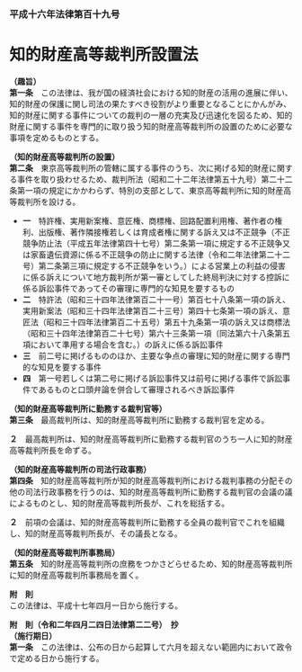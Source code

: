 ### 平成十六年法律第百十九号  
# 知的財産高等裁判所設置法  
  
**（趣旨）**  
**第一条**　この法律は、我が国の経済社会における知的財産の活用の進展に伴い、知的財産の保護に関し司法の果たすべき役割がより重要となることにかんがみ、知的財産に関する事件についての裁判の一層の充実及び迅速化を図るため、知的財産に関する事件を専門的に取り扱う知的財産高等裁判所の設置のために必要な事項を定めるものとする。  
  
**（知的財産高等裁判所の設置）**  
**第二条**　東京高等裁判所の管轄に属する事件のうち、次に掲げる知的財産に関する事件を取り扱わせるため、裁判所法（昭和二十二年法律第五十九号）第二十二条第一項の規定にかかわらず、特別の支部として、東京高等裁判所に知的財産高等裁判所を設ける。  
* **一**　特許権、実用新案権、意匠権、商標権、回路配置利用権、著作者の権利、出版権、著作隣接権若しくは育成者権に関する訴え又は不正競争（不正競争防止法（平成五年法律第四十七号）第二条第一項に規定する不正競争又は家畜遺伝資源に係る不正競争の防止に関する法律（令和二年法律第二十二号）第二条第三項に規定する不正競争をいう。）による営業上の利益の侵害に係る訴えについて地方裁判所が第一審としてした終局判決に対する控訴に係る訴訟事件であってその審理に専門的な知見を要するもの  
* **二**　特許法（昭和三十四年法律第百二十一号）第百七十八条第一項の訴え、実用新案法（昭和三十四年法律第百二十三号）第四十七条第一項の訴え、意匠法（昭和三十四年法律第百二十五号）第五十九条第一項の訴え又は商標法（昭和三十四年法律第百二十七号）第六十三条第一項（同法第六十八条第五項において準用する場合を含む。）の訴えに係る訴訟事件  
* **三**　前二号に掲げるもののほか、主要な争点の審理に知的財産に関する専門的な知見を要する事件  
* **四**　第一号若しくは第二号に掲げる訴訟事件又は前号に掲げる事件で訴訟事件であるものと口頭弁論を併合して審理されるべき訴訟事件  
  
**（知的財産高等裁判所に勤務する裁判官等）**  
**第三条**　最高裁判所は、知的財産高等裁判所に勤務する裁判官を定める。  
  
**２**　最高裁判所は、知的財産高等裁判所に勤務する裁判官のうち一人に知的財産高等裁判所長を命ずる。  
  
**（知的財産高等裁判所の司法行政事務）**  
**第四条**　知的財産高等裁判所が知的財産高等裁判所における裁判事務の分配その他の司法行政事務を行うのは、知的財産高等裁判所に勤務する裁判官の会議の議によるものとし、知的財産高等裁判所長が、これを総括する。  
  
**２**　前項の会議は、知的財産高等裁判所に勤務する全員の裁判官でこれを組織し、知的財産高等裁判所長が、その議長となる。  
  
**（知的財産高等裁判所事務局）**  
**第五条**　知的財産高等裁判所の庶務をつかさどらせるため、知的財産高等裁判所に知的財産高等裁判所事務局を置く。  
  
**附　則**  
この法律は、平成十七年四月一日から施行する。  
  
**附　則（令和二年四月二四日法律第二二号）　抄**  
**（施行期日）**  
**第一条**　この法律は、公布の日から起算して六月を超えない範囲内において政令で定める日から施行する。  
  
